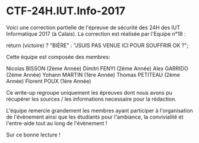 # CTF-24H.IUT.Info-2017
Voici une correction partielle de l'épreuve de sécurité des 24H des IUT Informatique 2017 (à Calais).
La correction est réalisée par l'Equipe n°18 :

return (victoire) ? "BIÈRE" : "JSUIS PAS VENUE ICI POUR SOUFFRIR OK ?";

Cette équipe est composée des membres:

Nicolas BISSON (2ème Année)
Dimitri FENYI (2ème Année)
Alex GARRIDO (2ème Année)
Yohann MARTIN (1ère Année)
Thomas PETITEAU (2ème Année)
Florent POUX (1ère Année)

Ce write-up regroupe uniquement les épreuves dont nous avons pu récupérer les sources / les informations necessaire pour la rédaction.

L'équipe remercie grandement les membres ayant participer à l'organisation de l'évènement ainsi que les étudiants pour l'ambiance, la convivialité et l'entre-aide tout au long de l'évènement !

Sur ce bonne lecture !

